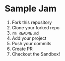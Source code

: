 # Sample Jam

1. Fork this repository
1. Clone your forked repo
1. `rm README.md`
1. Add your project
1. Push your commits
1. Create PR
1. Checkout the Sandbox!
